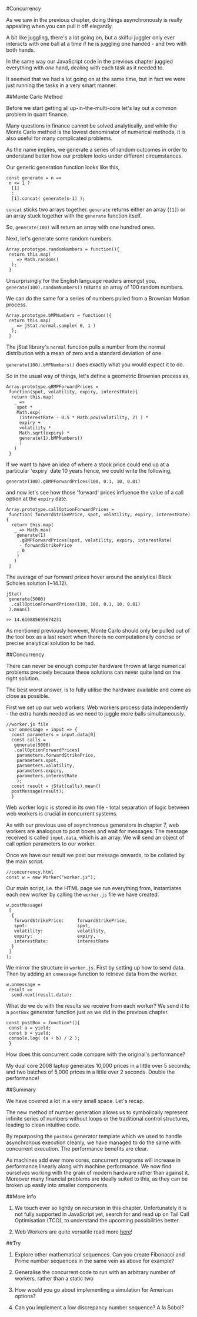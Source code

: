 #Concurrency

As we saw in the previous chapter, doing things asynchronously is really appealing when you can pull it off elegantly.

A bit like juggling, there's a lot going on, but a skilful juggler only ever interacts with one ball at a time if he is juggling one handed - and two with both hands.

In the same way our JavaScript code in the previous chapter juggled everything with *one* hand, dealing with each task as it needed to.

It seemed that we had a lot going on at the same time, but in fact we were just running the tasks in a very smart manner.

##Monte Carlo Method

Before we start getting all up-in-the-multi-core let's lay out a common problem in quant finance.

Many questions in finance cannot be solved analytically, and while the Monte Carlo method is the lowest denominator of numerical methods, it is also useful for many complicated problems.

As the name implies, we generate a series of random outcomes in order to understand better how our problem looks under different circumstances.

Our generic generation function looks like this,

~~~~~~~~
const generate = n =>
 n <= 1 ? 
  [1]
  :
  [1].concat( generate(n-1) );
~~~~~~~~

`concat` sticks two arrays together. `generate` returns either an array (`[1]`) or an array stuck together with the `generate` function itself.

So, `generate(100)` will return an array with one hundred ones.

Next, let's generate some random numbers.

~~~~~~~~
Array.prototype.randomNumbers = function(){
 return this.map( 
  _ => Math.random()
  );
 }
~~~~~~~~

Unsurprisingly for the English language readers amongst you, `generate(100).randomNumbers()` returns an array of 100 random numbers.

We can do the same for a series of numbers pulled from a Brownian Motion process.

~~~~~~~~
Array.prototype.bMPNumbers = function(){
 return this.map( 
  _ => jStat.normal.sample( 0, 1 )
  );
 }
~~~~~~~~

The jStat library's `normal` function pulls a number from the normal distribution with a mean of zero and a standard deviation of one.

`generate(100).bMPNumbers()` does exactly what you would expect it to do.

So in the usual way of things, let's define a geometric Brownian process as,

~~~~~~~~
Array.prototype.gBMPForwardPrices = 
 function(spot, volatility, expiry, interestRate){
  return this.map(
   _ =>
    spot * 
    Math.exp(
     (interestRate - 0.5 * Math.pow(volatility, 2) ) * 
     expiry + 
     volatility * 
     Math.sqrt(expiry) * 
     generate(1).bMPNumbers()
     )
   )
 }
~~~~~~~~

If we want to have an idea of where a stock price could end up at a particular 'expiry' date 10 years hence, we could write the following,

~~~~~~~~
generate(100).gBMPForwardPrices(100, 0.1, 10, 0.01)
~~~~~~~~

and now let's see how those 'forward' prices influence the value of a call option at the `expiry` date.

~~~~~~~~
Array.prototype.callOptionForwardPrices =
 function( forwardStrikePrice, spot, volatility, expiry, interestRate){
  return this.map(
   _ => Math.max(
    generate(1)
     .gBMPForwardPrices(spot, volatility, expiry, interestRate)
     - forwardStrikePrice
    , 0 
    )
   )
 }
~~~~~~~~

The average of our forward prices hover around the analytical Black Scholes solution (~14.12).

~~~~~~~~
jStat(
 generate(5000)
  .callOptionForwardPrices(110, 100, 0.1, 10, 0.01)
 ).mean()
~~~~~~~~

`>> 14.610885699674231`

As mentioned previously however, Monte Carlo should only be pulled out of the tool box as a last resort when there is no computationally concise or precise analytical solution to be had.

##Concurrency

There can never be enough computer hardware thrown at large numerical problems precisely because these solutions can never quite land on the right solution.

The best worst answer, is to fully utilise the hardware available and come as close as possible.

First we set up our web workers. Web workers process data independently - the extra hands needed as we need to juggle more balls simultaneously.

~~~~~~~~
//worker.js file
 var onmessage = input => {
  const parameters = input.data[0]
  const calls = 
   generate(5000)
   .callOptionForwardPrices(
    parameters.forwardStrikePrice,
    parameters.spot,
    parameters.volatility,
    parameters.expiry,
    parameters.interestRate 
    );     
  const result = jStat(calls).mean()   
  postMessage(result);
  }
~~~~~~~~

Web worker logic is stored in its own file - total separation of logic between web workers is crucial in concurrent systems.

As with our previous use of asynchronous generators in chapter 7, web workers are analogous to post boxes and wait for messages. The message received is called `input.data`, which is an array. We will send an object of call option parameters to our worker.

Once we have our result we post our message onwards, to be collated by the main script.

~~~~~~~~
//concurrency.html
const w = new Worker("worker.js");
~~~~~~~~

Our main script, i.e. the HTML page we run everything from, instantiates each new worker by calling the `worker.js` file we have created.

~~~~~~~~
w.postMessage(
 [
  {
   forwardStrikePrice:     forwardStrikePrice, 
   spot:                   spot, 
   volatility:             volatility, 
   expiry:                 expiry, 
   interestRate:           interestRate
  }
 ] 
);
~~~~~~~~

We mirror the structure in `worker.js`. First by setting up how to send data. Then by adding an `onmessage` function to retrieve data from the worker.

~~~~~~~~
w.onmessage =
 result =>
  send.next(result.data);
~~~~~~~~

What do we do with the results we receive from each worker? We send it to a `postBox` generator function just as we did in the previous chapter.

~~~~~~~~
const postBox = function*(){
 const a = yield;
 const b = yield;
 console.log( (a + b) / 2 );
 }
~~~~~~~~

How does this concurrent code compare with the original's performance?

My dual core 2008 laptop generates 10,000 prices in a little over 5 seconds; and two batches of 5,000 prices in a little over 2 seconds. Double the performance!

##Summary

We have covered a lot in a very small space. Let's recap.

The new method of number generation allows us to symbolically represent infinite series of numbers without loops or the traditional control structures, leading to clean intuitive code.

By repurposing the `postBox` generator template which we used to handle asynchronous execution cleanly, we have managed to do the same with concurrent execution. The performance benefits are clear.

As machines add ever more cores, concurrent programs will increase in performance linearly along with machine performance. We now find ourselves working with the grain of modern hardware rather than against it. Moreover many financial problems are ideally suited to this, as they can be broken up easily into smaller components.

##More Info

1) We touch ever so lightly on recursion in this chapter. Unfortunately it is not fully supported in JavaScript yet, search for and read up on Tail Call Optimisation (TCO), to understand the upcoming possibilities better.

2) Web Workers are quite versatile read more [here](https://developer.mozilla.org/en-US/docs/Web/API/Web_Workers_API/Using_web_workers)!

##Try

1) Explore other mathematical sequences. Can you create Fibonacci and Prime number sequences in the same vein as above for example?

2) Generalise the concurrent code to run with an arbitrary number of workers, rather than a static two

3) How would you go about implementing a simulation for American options?

4) Can you implement a low discrepancy number sequence? A la Sobol?
